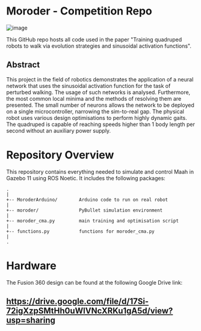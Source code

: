 # Moroder - Competition Repo

![image](https://drive.google.com/uc?export=view&id=1PXABBPiZ2fx9QobGOUr3dF77Z0-b3ug_)
<div align="center">
  <a href="https://drive.google.com/uc?export=view&id=1PXABBPiZ2fx9QobGOUr3dF77Z0-b3ug_" alt="UZX-n_21z3Q"></a>
</div>

This GitHub repo hosts all code used in the paper "Training quadruped robots to walk via evolution strategies and sinusoidal activation functions".
## Abstract
This project in the field of robotics demonstrates the application of a neural network that uses the sinusoidal activation function for the task of perturbed walking. The usage of such networks is analysed. Furthermore, the most common local minima and the methods of resolving them are presented. The small number of neurons allows the network to be deployed on a single microcontroller, narrowing the sim-to-real gap. The physical robot uses various design optimisations to perform highly dynamic gaits. The quadruped is capable of reaching speeds higher than 1 body length per second without an auxiliary power supply.
# Repository Overview
This repository contains everything needed to simulate and control Maah in Gazebo 11 using ROS Noetic. It includes the following packages:
```
.
|
+-- MoroderArduino/        Arduino code to run on real robot
|
+-- moroder/               PyBullet simulation environment
|
+-- moroder_cma.py         main training and optimisation script
|
+-- functions.py           functions for moroder_cma.py
|
.
```
# Hardware
The Fusion 360 design can be found at the following Google Drive link:

## https://drive.google.com/file/d/17Si-72igXzpSMtHh0uWlVNcXRKu1gA5d/view?usp=sharing
